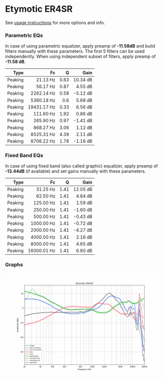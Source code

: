 # Etymotic ER4SR
See [usage instructions](https://github.com/jaakkopasanen/AutoEq#usage) for more options and info.

### Parametric EQs
In case of using parametric equalizer, apply preamp of **-11.58dB** and build filters manually
with these parameters. The first 5 filters can be used independently.
When using independent subset of filters, apply preamp of **-11.58 dB**.

| Type    | Fc          |    Q | Gain     |
|--------:|------------:|-----:|---------:|
| Peaking | 21.13 Hz    | 0.63 | 10.34 dB |
| Peaking | 56.17 Hz    | 0.87 | 4.55 dB  |
| Peaking | 2262.14 Hz  | 0.58 | -5.12 dB |
| Peaking | 5360.18 Hz  | 0.6  | 5.68 dB  |
| Peaking | 19431.17 Hz | 0.33 | 6.56 dB  |
| Peaking | 111.60 Hz   | 1.92 | 0.86 dB  |
| Peaking | 265.90 Hz   | 0.97 | -1.41 dB |
| Peaking | 868.27 Hz   | 3.06 | 1.12 dB  |
| Peaking | 8525.31 Hz  | 4.39 | 2.11 dB  |
| Peaking | 8706.22 Hz  | 1.78 | -1.16 dB |

### Fixed Band EQs
In case of using fixed band (also called graphic) equalizer, apply preamp of **-13.44dB**
(if available) and set gains manually with these parameters.

| Type    | Fc          |    Q | Gain     |
|--------:|------------:|-----:|---------:|
| Peaking | 31.25 Hz    | 1.41 | 12.05 dB |
| Peaking | 62.50 Hz    | 1.41 | 4.84 dB  |
| Peaking | 125.00 Hz   | 1.41 | 1.59 dB  |
| Peaking | 250.00 Hz   | 1.41 | -1.60 dB |
| Peaking | 500.00 Hz   | 1.41 | -0.43 dB |
| Peaking | 1000.00 Hz  | 1.41 | -0.72 dB |
| Peaking | 2000.00 Hz  | 1.41 | -4.27 dB |
| Peaking | 4000.00 Hz  | 1.41 | 2.16 dB  |
| Peaking | 8000.00 Hz  | 1.41 | 4.65 dB  |
| Peaking | 16000.01 Hz | 1.41 | 6.80 dB  |

### Graphs
![](./Etymotic%20ER4SR.png)